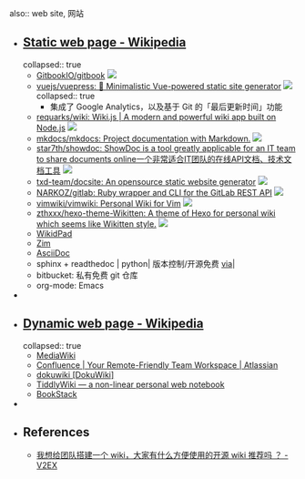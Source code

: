also:: web site, 网站
- ## [Static web page - Wikipedia](https://en.wikipedia.org/wiki/Static_web_page)
  collapsed:: true
  - [GitbookIO/gitbook](https://github.com/GitbookIO/gitbook) ![](https://img.shields.io/github/stars/GitbookIO/gitbook)
  - [vuejs/vuepress: 📝 Minimalistic Vue-powered static site generator](https://github.com/vuejs/vuepress) ![](https://img.shields.io/github/stars/vuejs/vuepress)
    collapsed:: true
    - 集成了 Google Analytics，以及基于 Git 的「最后更新时间」功能
  - [requarks/wiki: Wiki.js | A modern and powerful wiki app built on Node.js](https://github.com/Requarks/wiki) ![](https://img.shields.io/github/stars/Requarks/wiki)
  - [mkdocs/mkdocs: Project documentation with Markdown.](https://github.com/mkdocs/mkdocs) ![](https://img.shields.io/github/stars/mkdocs/mkdocs)
  - [star7th/showdoc: ShowDoc is a tool greatly applicable for an IT team to share documents online一个非常适合IT团队的在线API文档、技术文档工具](https://github.com/star7th/showdoc) ![](https://img.shields.io/github/stars/star7th/showdoc)
  - [txd-team/docsite: An opensource static website generator](https://github.com/txd-team/docsite) ![](https://img.shields.io/github/stars/txd-team/docsite)
  - [NARKOZ/gitlab: Ruby wrapper and CLI for the GitLab REST API](https://github.com/NARKOZ/gitlab) ![](https://img.shields.io/github/stars/NARKOZ/gitlab)
  - [vimwiki/vimwiki: Personal Wiki for Vim](https://github.com/vimwiki/vimwiki) ![](https://img.shields.io/github/stars/vimwiki/vimwiki)
  - [zthxxx/hexo-theme-Wikitten: A theme of Hexo for personal wiki which seems like Wikitten style.](https://github.com/zthxxx/hexo-theme-Wikitten) ![](https://img.shields.io/github/stars/zthxxx/hexo-theme-Wikitten)
  - [WikidPad](http://wikidpad.sourceforge.net/)
  - [Zim](http://zim-wiki.org/index.html)
  - [AsciiDoc](https://asciidoc.org/index.html)
  - sphinx + readthedoc | python| 版本控制/开源免费 [via](https://www.zhihu.com/question/273440522/answer/369268121)|
  - bitbucket: 私有免费 git 仓库
  - org-mode: Emacs
-
- ## [Dynamic web page - Wikipedia](https://en.wikipedia.org/wiki/Dynamic_web_page)
  collapsed:: true
  - [MediaWiki](https://www.mediawiki.org/wiki/MediaWiki)
  - [Confluence | Your Remote-Friendly Team Workspace | Atlassian](https://www.atlassian.com/software/confluence)
  - [dokuwiki [DokuWiki]](http://dokuwiki.org/)
  - [TiddlyWiki — a non-linear personal web notebook](https://tiddlywiki.com/)
  - [BookStack](https://www.bookstackapp.com/)
-
- ## References
  - [我想给团队搭建一个 wiki，大家有什么方便使用的开源 wiki 推荐吗 ？ - V2EX](https://www.v2ex.com/t/735110)